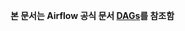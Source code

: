 **본 문서는 Airflow 공식 문서 [DAGs](https://airflow.apache.org/docs/apache-airflow/stable/core-concepts/dags.html)를 참조함**
